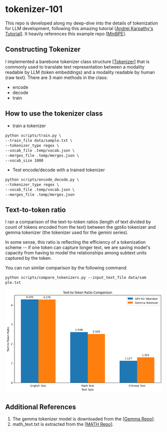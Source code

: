 # tokenizer-101
This repo is developed along my deep-dive into the details of tokenization for LLM development, following this amazing tutorial [[Andrej Karpathy's Tutorial](https://www.youtube.com/watch?v=zduSFxRajkE)]. It heavily references this example repo [[MinBPE](https://github.com/karpathy/minbpe)].

## Constructing Tokenizer
I implemented a barebone tokenizer class structure [[Tokenizer](https://github.com/wezteoh/tokenizer-101/tree/main/core/tokenizer)] that is commonly used to translate text representation between a modality readable by LLM (token embeddings) and a modality readable by human (raw text). There are 3 main methods in the class:
- encode
- decode
- train

## How to use the tokenizer class
- train a tokenizer
```
python scripts/train.py \
--train_file data/sample.txt \
--tokenizer_type regex \
--vocab_file .temp/vocab.json \
--merges_file .temp/merges.json \
--vocab_size 1000
```
- Test encode/decode with a trained tokenizer
```
python scripts/encode_decode.py \
--tokenizer_type regex \
--vocab_file .temp/vocab.json \
--merges_file .temp/merges.json
```

## Text-to-token ratio
I ran a comparison of the text-to-token ratios (length of text divided by count of tokens encoded from the text) between the gpt4o tokenizer and gemma tokenizer (the tokenizer used for the gemini series). 

In some sense, this ratio is reflecting the efficiency of a tokenization scheme --
if one token can capture longer text, we are saving model's capacity from having to model the relationships among subtext units captured by the token.

You can run similar comparison by the following command:
```
python scripts/compare_tokenizers.py --input_text_file data/sam
ple.txt
```

![Tokenization Efficiency Comparison](assets/comparison.png)

## Additional References
1. The gemma tokenizer model is downloaded from the [[Gemma Repo](https://github.com/google/gemma_pytorch/tree/main)].
2. math_text.txt is extracted from the
[[MATH Repo](https://github.com/hendrycks/math)].